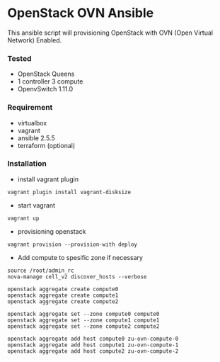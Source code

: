# OpenStack OVN Ansible
This ansible script will provisioning OpenStack with OVN (Open Virtual Network) Enabled.

### Tested
- OpenStack Queens
- 1 controller 3 compute
- OpenvSwitch 1.11.0

### Requirement
- virtualbox
- vagrant
- ansible 2.5.5
- terraform (optional)

### Installation
- install vagrant plugin
```
vagrant plugin install vagrant-disksize
```

- start vagrant
```
vagrant up
```

- provisioning openstack
```
vagrant provision --provision-with deploy
```

- Add compute to spesific zone if necessary
```
source /root/admin_rc
nova-manage cell_v2 discover_hosts --verbose

openstack aggregate create compute0
openstack aggregate create compute1
openstack aggregate create compute2

openstack aggregate set --zone compute0 compute0
openstack aggregate set --zone compute1 compute1
openstack aggregate set --zone compute2 compute2

openstack aggregate add host compute0 zu-ovn-compute-0
openstack aggregate add host compute1 zu-ovn-compute-1
openstack aggregate add host compute2 zu-ovn-compute-2
```
